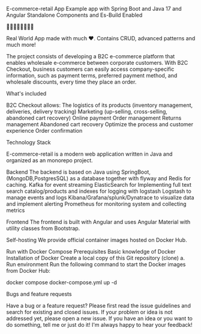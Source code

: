 

E-commerce-retail App
Example app with Spring Boot and Java 17  and Angular Standalone Components and Es-Build Enabled

👏👏🎉🎉🎉🎉👏👏

Real World App made with much ❤️. Contains CRUD, advanced patterns and much more!

The project consists of developing a B2C e-commerce platform that enables wholesale e-commerce between corporate
customers. 
With B2C Checkout, business customers can easily access company-specific information, 
such as payment terms, preferred payment method, and wholesale discounts, every time they place an order.

What's included

B2C Checkout allows:
The logistics of its products (inventory management, deliveries, delivery tracking)
Marketing (up-selling, cross-selling, abandoned cart recovery)
Online payment
Order management
Returns management
Abandoned cart recovery
Optimize the process and customer experience
Order confirmation


Technology Stack

E-commerce-retail is a modern web application written in Java and organized as an monorepo project.

Backend
The backend is based on Java using SpringBoot,(MongoDB,PostgresSQL) as a database together with flyway and Redis for caching.
Kafka for event streaming
ElasticSearch for Implementing full text search catalog/products  and indexes for logging with logstash
Logstash to manage events and logs
Kibana/Grafana/splunk/Dynatrace to visualize data and implement alerting
Prometheus for monitoring system and collecting metrics

Frontend
The frontend is built with Angular and uses Angular Material with utility classes from Bootstrap.

Self-hosting
We provide official container images hosted on Docker Hub.


Run with Docker Compose
Prerequisites
Basic knowledge of Docker
Installation of Docker
Create a local copy of this Git repository (clone)
a. Run environment
Run the following command to start the Docker images from Docker Hub:

docker compose docker-compose.yml up -d

Bugs and feature requests

Have a bug or a feature request? Please first read the issue guidelines and search for existing and closed issues. 
If your problem or idea is not addressed yet, please open a new issue.
If you have an idea or you want to do something, tell me or just do it! I'm always happy to hear your feedback!